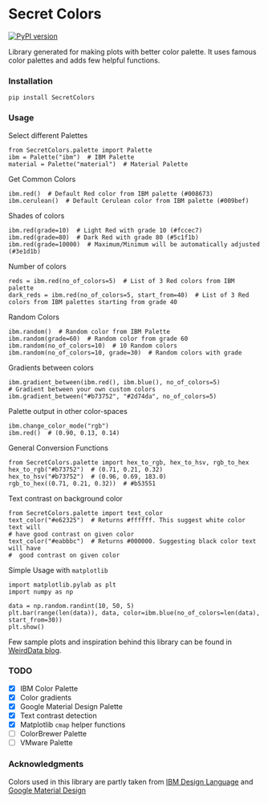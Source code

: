 # Secret Colors

[![PyPI version](https://badge.fury.io/py/SecretColors.svg)](https://badge.fury.io/py/SecretColors)

Library generated for making plots with better color palette. It uses 
famous color palettes 
and adds few helpful functions. 

### Installation 

    pip install SecretColors

### Usage
Select different Palettes
    
    from SecretColors.palette import Palette
    ibm = Palette("ibm")  # IBM Palette
    material = Palette("material")  # Material Palette

Get Common Colors

    ibm.red()  # Default Red color from IBM palette (#008673)
    ibm.cerulean()  # Default Cerulean color from IBM palette (#009bef)

Shades of colors
    
    ibm.red(grade=10)  # Light Red with grade 10 (#fccec7)
    ibm.red(grade=80)  # Dark Red with grade 80 (#5c1f1b)
    ibm.red(grade=10000)  # Maximum/Minimum will be automatically adjusted (#3e1d1b)

Number of colors

    reds = ibm.red(no_of_colors=5)  # List of 3 Red colors from IBM palette
    dark_reds = ibm.red(no_of_colors=5, start_from=40)  # List of 3 Red 
    colors from IBM palettes starting from grade 40
 
Random Colors

    ibm.random()  # Random color from IBM Palette
    ibm.random(grade=60)  # Random color from grade 60
    ibm.random(no_of_colors=10)  # 10 Random colors
    ibm.random(no_of_colors=10, grade=30)  # Random colors with grade

Gradients between colors

    ibm.gradient_between(ibm.red(), ibm.blue(), no_of_colors=5)
    # Gradient between your own custom colors
    ibm.gradient_between("#b73752", "#2d74da", no_of_colors=5)

Palette output in other color-spaces

    ibm.change_color_mode("rgb")
    ibm.red()  # (0.90, 0.13, 0.14)

General Conversion Functions

    from SecretColors.palette import hex_to_rgb, hex_to_hsv, rgb_to_hex
    hex_to_rgb("#b73752")  # (0.71, 0.21, 0.32)
    hex_to_hsv("#b73752")  # (0.96, 0.69, 183.0)
    rgb_to_hex((0.71, 0.21, 0.32))  # #b53551

Text contrast on background color

    from SecretColors.palette import text_color
    text_color("#e62325")  # Returns #ffffff. This suggest white color text will
    # have good contrast on given color
    text_color("#eabbbc")  # Returns #000000. Suggesting black color text will have
    #  good contrast on given color

Simple Usage with `matplotlib`

    import matplotlib.pylab as plt
    import numpy as np
    
    data = np.random.randint(10, 50, 5)
    plt.bar(range(len(data)), data, color=ibm.blue(no_of_colors=len(data), start_from=30))
    plt.show()

Few sample plots and inspiration behind this library can be found in 
[WeirdData blog](https://weirddata.github.io/2018/09/10/secret-colors.html). 


### TODO

- [x] IBM Color Palette
- [x] Color gradients
- [x] Google Material Design Palette
- [x] Text contrast detection
- [x] Matplotlib `cmap` helper functions
- [ ] ColorBrewer Palette
- [ ] VMware Palette

### Acknowledgments
Colors used in this library are partly taken from [IBM Design Language](https://www.ibm.com/design/language/resources/color-library/) and [Google 
Material Design](https://material.io/design/color/the-color-system.html)  